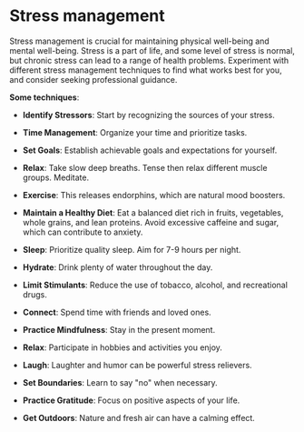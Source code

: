 # Stress management

Stress management is crucial for maintaining physical well-being and mental well-being. Stress is a part of life, and some level of stress is normal, but chronic stress can lead to a range of health problems. Experiment with different stress management techniques to find what works best for you, and consider seeking professional guidance.

**Some techniques**:

* **Identify Stressors**: Start by recognizing the sources of your stress.

* **Time Management**: Organize your time and prioritize tasks.

* **Set Goals**: Establish achievable goals and expectations for yourself.

* **Relax**: Take slow deep breaths. Tense then relax different muscle groups. Meditate.

* **Exercise**: This releases endorphins, which are natural mood boosters.

* **Maintain a Healthy Diet**: Eat a balanced diet rich in fruits, vegetables, whole grains, and lean proteins. Avoid excessive caffeine and sugar, which can contribute to anxiety.

* **Sleep**: Prioritize quality sleep. Aim for 7-9 hours per night.

* **Hydrate**: Drink plenty of water throughout the day.

* **Limit Stimulants**: Reduce the use of tobacco, alcohol, and recreational drugs.

* **Connect**: Spend time with friends and loved ones.

* **Practice Mindfulness**: Stay in the present moment.

* **Relax**: Participate in hobbies and activities you enjoy.

* **Laugh**: Laughter and humor can be powerful stress relievers.

* **Set Boundaries**: Learn to say "no" when necessary.
  
* **Practice Gratitude**: Focus on positive aspects of your life.

* **Get Outdoors**: Nature and fresh air can have a calming effect.
